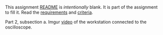 This assignment [README](README.md) is _intentionally_ blank. It is part of the assignment to fill it. Read the [requirements](requirements.md) and [criteria](criteria.md).

Part 2, subsection a. Imgur [video](https://imgur.com/a/HzCuyRR) of the workstation connected to the oscilloscope.


